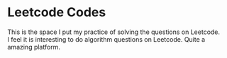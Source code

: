 # Leetcode Codes
This is the space I put my practice of solving the questions on Leetcode.<br>
I feel it is interesting to do algorithm questions on Leetcode. Quite a amazing platform.
